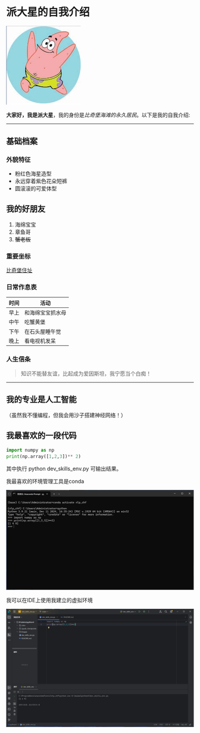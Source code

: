 <!-- 一级标题 -->
# 派大星的自我介绍  

<!-- 图片设置宽度200 -->
<img src="https://github.com/chf910/GetDemo1/blob/main/images/R-C.jpg" width="200" alt="派大星形象">

**大家好，我是派大星**，我的身份是*比奇堡海滩的永久居民*。以下是我的自我介绍:

---

## 基础档案  <!-- 二级标题 -->

### 外貌特征  <!-- 三级标题 -->
<!-- 无序列表 -->
- 粉红色海星造型
- 永远穿着紫色花朵短裤
- 圆滚滚的可爱体型

## 我的好朋友  <!-- 二级标题 -->
<!-- 有序列表 -->
1. 海绵宝宝
2. 章鱼哥
3. ~~蟹老板~~  <!-- 划掉项使用波浪线 -->

### 重要坐标  <!-- 三级标题 -->
[比奇堡住址](https://spongebob.fandom.com/wiki/Bikini_Bottom)  <!-- 嵌入网页链接 -->

### 日常作息表
| 时间     | 活动               |
|----------|--------------------|
| 早上     | 和海绵宝宝抓水母   |
| 中午     | 吃蟹黄堡           |
| 下午     | 在石头屋睡午觉     |
| 晚上     | 看电视机发呆       |

### 人生信条
> 知识不能替友谊，比起成为爱因斯坦，我宁愿当个白痴！

---

## 我的专业是人工智能
（虽然我不懂编程，但我会用沙子搭建神经网络！）

## 我最喜欢的一段代码
```python
import numpy as np
print(np.array([1,2,3])** 2)
```
其中执行 python dev_skills_env.py 可输出结果。


我最喜欢的环境管理工具是conda

<img src="https://github.com/chf910/GetDemo1/blob/main/images/tu2.png" width="800" alt="截图一">

我可以在IDE上使用我建立的虚拟环境

<img src="https://github.com/chf910/GetDemo1/blob/main/images/tu1.png" width="800" alt="截图二">